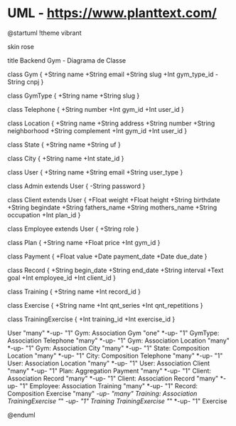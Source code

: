 # UML - https://www.planttext.com/

@startuml
!theme vibrant

skin rose

title Backend Gym - Diagrama de Classe

class Gym {
  +String name
  +String email
  +String slug
  +Int gym_type_id
  -String cnpj
}

class GymType {
  +String name
  +String slug
}

class Telephone {
  +String number
  +Int gym_id
  +Int user_id
}

class Location {
  +String name
  +String address
  +String number
  +String neighborhood
  +String complement
  +Int gym_id
  +Int user_id
}

class State {
  +String name
  +String uf
}

class City {
  +String name
  +Int state_id
}

class User {
  +String name
  +String email
  +String user_type
}

class Admin extends User {
   -String password
}

class Client extends User {
  +Float weight
  +Float height
  +String birthdate
  +String begindate
  +String fathers_name
  +String mothers_name
  +String occupation
  +Int plan_id
}

class Employee extends User {
  +String role
}

class Plan {
  +String name
  +Float price
  +Int gym_id
}

class Payment {
  +Float value
  +Date payment_date
  +Date due_date
}

class Record {
  +String begin_date
  +String end_date
  +String interval
  +Text goal
  +Int employee_id
  +Int client_id
}

class Training {
  +String name
  +Int record_id
}

class Exercise {
  +String name
  +Int qnt_series
  +Int qnt_repetitions
}

class TrainingExercise {
  +Int training_id
  +Int exercise_id
}


User "many" *-up- "1" Gym: Association
Gym "one" *-up- "1" GymType: Association
Telephone "many" *-up- "1" Gym: Association
Location "many" *-up- "1" Gym: Association
City "many" *-up- "1" State: Composition
Location "many" *-up- "1" City: Composition
Telephone "many" *-up- "1" User: Association
Location "many" *-up- "1" User: Association
Client "many" *-up- "1" Plan: Aggregation
Payment "many" *-up- "1" Client: Association
Record "many" *-up- "1" Client: Association
Record "many" *-up- "1" Employee: Association
Training "many" *-up- "1" Record: Composition
Exercise "many" *-up- "many" Training: Association
TrainingExercise "*" *-up- "1" Training 
TrainingExercise "*" *-up- "1" Exercise

@enduml